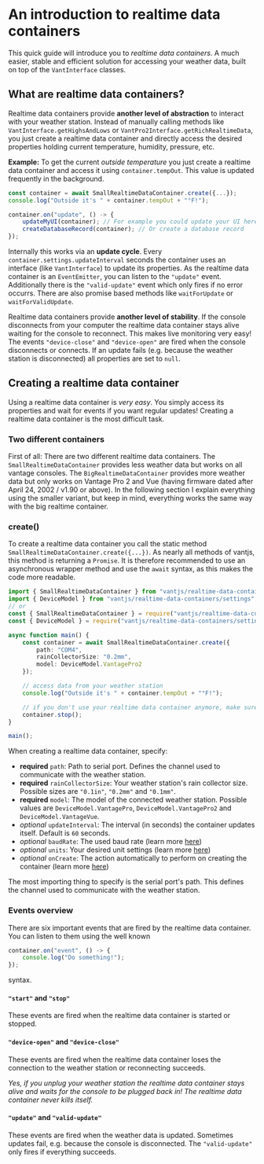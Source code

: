 # An introduction to realtime data containers

This quick guide will introduce you to _realtime data containers_. A much easier, stable and efficient solution for accessing your weather data, built on top of the `VantInterface` classes.

## What are realtime data containers?

Realtime data containers provide **another level of abstraction** to interact with your weather station. Instead of manually calling methods like `VantInterface.getHighsAndLows` or `VantPro2Interface.getRichRealtimeData`, you just create a realtime data container and directly access the desired properties holding current temperature, humidity, pressure, etc. 

**Example:** To get the current _outside temperature_ you just create a realtime data container and access it using `container.tempOut`. This value is updated frequently in the background.
```ts
const container = await SmallRealtimeDataContainer.create({...});
console.log("Outside it's " + container.tempOut + "°F!");

container.on("update", () -> {
    updateMyUI(container); // For example you could update your UI here
    createDatabaseRecord(container); // Or create a database record 
});
```

Internally this works via an **update cycle**. Every `container.settings.updateInterval` seconds the container uses an interface (like `VantInterface`) to update its properties. As the realtime data container is an `EventEmitter`, you can listen to the `"update"` event. Additionally there is the `"valid-update"` event which only fires if no error occurrs. There are also promise based methods like `waitForUpdate` or `waitForValidUpdate`.

Realtime data containers provide **another level of stability**. If the console disconnects from your computer the realtime data container stays alive waiting for the console to reconnect. This makes live monitoring very easy! The events `"device-close"` and  `"device-open"` are fired when the console disconnects or connects. If an update fails (e.g. because the weather station is disconnected) all properties are set to `null`.

## Creating a realtime data container

Using a realtime data container is _very easy_. You simply access its properties and wait for events if you want regular updates! Creating a realtime data container is the most difficult task.

### Two different containers

First of all: There are two different realtime data containers. The `SmallRealtimeDataContainer` provides less weather data but works on all vantage consoles. The `BigRealtimeDataContainer` provides more weather data but only works on Vantage Pro 2 and Vue (having firmware dated after April 24, 2002 / v1.90 or above).
In the following section I explain everything using the smaller variant, but keep in mind, everything works the same way with the big realtime container.

### create()

To create a realtime data container you call the static method `SmallRealtimeDataContainer.create({...})`. As nearly all methods of vantjs, this method is returning a `Promise`. It is therefore recommended to use an asynchronous wrapper method and use the `await` syntax, as this makes the code more readable.

```ts
import { SmallRealtimeDataContainer } from "vantjs/realtime-data-containers";
import { DeviceModel } from "vantjs/realtime-data-containers/settings";
// or
const { SmallRealtimeDataContainer } = require("vantjs/realtime-data-containers");
const { DeviceModel } = require("vantjs/realtime-data-containers/settings");

async function main() {
    const container = await SmallRealtimeDataContainer.create({
        path: "COM4",
        rainCollectorSize: "0.2mm",
        model: DeviceModel.VantagePro2
    });

    // access data from your weather station
    console.log("Outside it's " + container.tempOut + "°F!");

    // if you don't use your realtime data container anymore, make sure to close it!
    container.stop(); 
}

main();
```

When creating a realtime data container, specify:

-   **required** `path`: Path to serial port. Defines the channel used to communicate with the weather station.
-   **required** `rainCollectorSize`: Your weather station's rain collector size. Possible sizes are `"0.1in"`, `"0.2mm"` and `"0.1mm"`.
-   **required** `model`: The model of the connected weather station. Possible values are `DeviceModel.VantagePro`, `DeviceModel.VantagePro2` and `DeviceModel.VantageVue`.
-   _optional_ `updateInterval`: The interval (in seconds) the container updates itself. Default is `60` seconds.
-   _optional_ `baudRate`: The used baud rate (learn more [here](https://open-weather-vision.github.io/vantjs/interfaces/interfaces_settings.MinimumVantInterfaceSettings.html#baudRate))
-   _optional_ `units`: Your desired unit settings (learn more [here](https://open-weather-vision.github.io/vantjs/modules/units.html#UnitSettings))
-   _optional_ `onCreate`: The action automatically to perform on creating the container (learn more [here](https://open-weather-vision.github.io/vantjs/enums/realtime_data_containers_settings.OnContainerCreate.html))

The most importing thing to specify is the serial port's path. This defines the channel used to communicate with the weather station.

### Events overview

There are six important events that are fired by the realtime data container.
You can listen to them using the well known
```ts
container.on("event", () -> {
    console.log("Do something!");
});
```
syntax.

#### `"start"` and `"stop"`

These events are fired when the realtime data container is started or stopped.

#### `"device-open"` and `"device-close"`

These events are fired when the realtime data container loses the connection to the weather station or reconnecting succeeds.

*Yes, if you unplug your weather station the realtime data container stays alive and waits for the console to be plugged back in! The realtime data container never kills itself.*

#### `"update"` and `"valid-update"`

These events are fired when the weather data is updated. Sometimes updates fail, e.g. because the console is disconnected. The `"valid-update"` only fires if everything succeeds.
